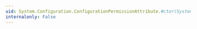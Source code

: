 ```yaml
---
uid: System.Configuration.ConfigurationPermissionAttribute.#ctor(System.Security.Permissions.SecurityAction)
internalonly: False
---
```

